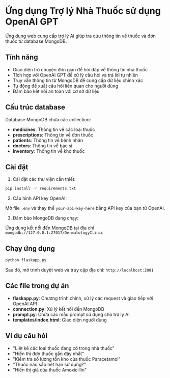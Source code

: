 # Ứng dụng Trợ lý Nhà Thuốc sử dụng OpenAI GPT

Ứng dụng web cung cấp trợ lý AI giúp tra cứu thông tin về thuốc và đơn thuốc từ database MongoDB.

## Tính năng

- Giao diện trò chuyện đơn giản để hỏi đáp về thông tin nhà thuốc
- Tích hợp với OpenAI GPT để xử lý câu hỏi và trả lời tự nhiên
- Truy vấn thông tin từ MongoDB để cung cấp dữ liệu chính xác
- Tự động đề xuất câu hỏi liên quan cho người dùng
- Đảm bảo kết nối an toàn với cơ sở dữ liệu

## Cấu trúc database

Database MongoDB chứa các collection:
- **medicines**: Thông tin về các loại thuốc
- **prescriptions**: Thông tin về đơn thuốc
- **patients**: Thông tin về bệnh nhân
- **doctors**: Thông tin về bác sĩ
- **inventory**: Thông tin về kho thuốc

## Cài đặt

1. Cài đặt các thư viện cần thiết:

```bash
pip install -r requirements.txt
```

2. Cấu hình API key OpenAI:

Mở file `.env` và thay thế `your-api-key-here` bằng API key của bạn từ OpenAI.

3. Đảm bảo MongoDB đang chạy:

Ứng dụng kết nối đến MongoDB tại địa chỉ `mongodb://127.0.0.1:27017/DermatologyClinic`

## Chạy ứng dụng

```bash
python flaskapp.py
```

Sau đó, mở trình duyệt web và truy cập địa chỉ: `http://localhost:2001`

## Các file trong dự án

- **flaskapp.py**: Chương trình chính, xử lý các request và giao tiếp với OpenAI API
- **connection.py**: Xử lý kết nối đến MongoDB
- **prompt.py**: Chứa các mẫu prompt sử dụng cho trợ lý AI
- **templates/index.html**: Giao diện người dùng

## Ví dụ câu hỏi

- "Liệt kê các loại thuốc đang có trong nhà thuốc"
- "Hiển thị đơn thuốc gần đây nhất"
- "Kiểm tra số lượng tồn kho của thuốc Paracetamol"
- "Thuốc nào sắp hết hạn sử dụng?"
- "Hiển thị giá của thuốc Amoxicillin" 